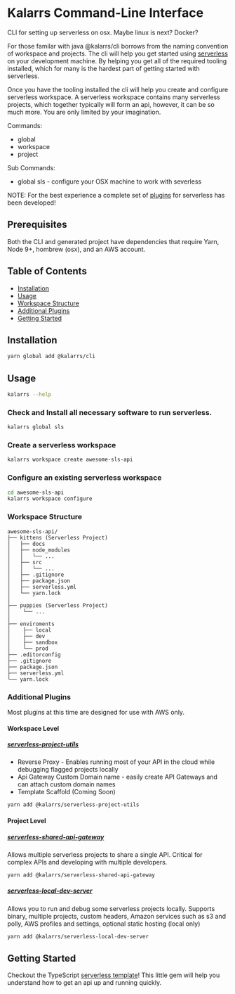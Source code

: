 Kalarrs Command-Line Interface
==============================
CLI for setting up serverless on osx. Maybe linux is next? Docker?

For those familar with java @kalarrs/cli borrows from the naming convention of workspace and projects. The cli will help you get started using [serverless](https://github.com/serverless/serverless) on your development machine.
By helping you get all of the required tooling installed, which for many is the hardest part of getting started with serverless.

Once you have the tooling installed the cli will help you create and configure serverless workspace. A serverless workspace contains many serverless projects, which together typically will form an api, however, it can be so much more. You are only limited by your imagination.

Commands:

* global
* workspace
* project

Sub Commands:

* global sls - configure your OSX machine to work with severless

NOTE: For the best experience a complete set of [plugins](#additional-plugins) for serverless has been developed!

## Prerequisites

Both the CLI and generated project have dependencies that require Yarn, Node 9+, hombrew (osx), and an AWS account.

## Table of Contents

* [Installation](#installation)
* [Usage](#usage)
* [Workspace Structure](#workspace-structure)
* [Additional Plugins](#additional-plugins)
* [Getting Started](#getting-started)

## Installation

```bash
yarn global add @kalarrs/cli
```

## Usage

```bash
kalarrs --help
```

### Check and Install all necessary software to run serverless.

```bash
kalarrs global sls
```


### Create a serverless workspace

```bash
kalarrs workspace create awesome-sls-api
```


### Configure an existing serverless workspace

```bash
cd awesome-sls-api
kalarrs workspace configure
```


### Workspace Structure

```
awesome-sls-api/
├── kittens (Serverless Project)
│   ├── docs
│   ├── node_modules
│   │   └── ...
│   ├── src
│   │   └── ...
│   ├── .gitignore
│   ├── package.json
│   ├── serverless.yml
│   └── yarn.lock
│
├── puppies (Serverless Project)
│    └── ...
│
├── enviroments
│    ├── local
│    ├── dev
│    ├── sandbox
│    └── prod
├── .editorconfig
├── .gitignore
├── package.json
├── serverless.yml
└── yarn.lock
```

### Additional Plugins

Most plugins at this time are designed for use with AWS only.


#### Workspace Level

##### [serverless-project-utils](https://github.com/exocom/serverless-project-utils)

* Reverse Proxy - Enables running most of your API in the cloud while debugging flagged projects locally
* Api Gateway Custom Domain name - easily create API Gateways and can attach custom domain names
* Template Scaffold (Coming Soon)

``` bash
yarn add @kalarrs/serverless-project-utils
```


#### Project Level

##### [serverless-shared-api-gateway](https://github.com/exocom/serverless-shared-api-gateway)

Allows multiple serverless projects to share a single API. Critical for complex APIs and developing with multiple developers.

``` bash
yarn add @kalarrs/serverless-shared-api-gateway
```


##### [serverless-local-dev-server](https://github.com/exocom/serverless-local-dev-server)

Allows you to run and debug some serverless projects locally.
Supports binary, multiple projects, custom headers, Amazon services such as s3 and polly, AWS profiles and settings, optional static hosting (local only)

``` bash
yarn add @kalarrs/serverless-local-dev-server
```


## Getting Started

Checkout the TypeScript [serverless template](https://github.com/exocom/serverless-template-typescript)! This little gem will help you understand how to get an api up and running quickly.
